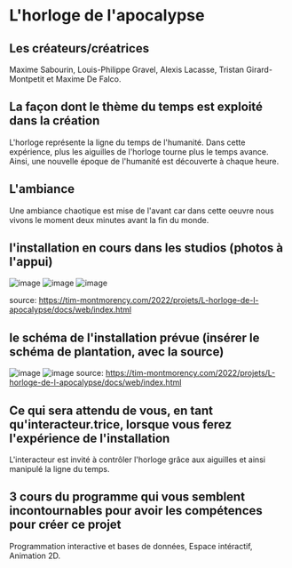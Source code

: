 # L'horloge de l'apocalypse

## Les créateurs/créatrices
Maxime Sabourin,
Louis-Philippe Gravel,
Alexis Lacasse,
Tristan Girard-Montpetit et
Maxime De Falco.

## La façon dont le thème du temps est exploité dans la création
L'horloge représente la ligne du temps de l'humanité. Dans cette expérience, plus les aiguilles de l'horloge tourne plus le temps avance. Ainsi, une nouvelle époque de l'humanité est découverte à chaque heure.

## L'ambiance
Une ambiance chaotique est mise de l'avant car dans cette oeuvre nous vivons le moment deux minutes avant la fin du monde.
## l'installation en cours dans les studios (photos à l'appui)
![image](https://user-images.githubusercontent.com/98911233/157507005-26a56f76-ddf6-4cf7-a2d1-ca9bd1c65bc1.png)
![image](https://user-images.githubusercontent.com/98911233/157507074-c232b4b1-6997-41e2-8aa6-800c05e679d4.png)
![image](https://user-images.githubusercontent.com/98911233/157507124-9dcfc7a6-2c2d-40ae-88bb-ccc97b782b19.png)

source: https://tim-montmorency.com/2022/projets/L-horloge-de-l-apocalypse/docs/web/index.html
## le schéma de l'installation prévue (insérer le schéma de plantation, avec la source)
![image](https://user-images.githubusercontent.com/98911233/157510862-4d9ed5a4-b0a7-4e2c-a144-f0d9ae7927bb.png)
![image](https://user-images.githubusercontent.com/98911233/157510981-fae092a4-3fa6-4697-87df-3e70e6f958d0.png)
source: https://tim-montmorency.com/2022/projets/L-horloge-de-l-apocalypse/docs/web/index.html

## Ce qui sera attendu de vous, en tant qu'interacteur.trice, lorsque vous ferez l'expérience de l'installation
L'interacteur est invité à contrôler l'horloge grâce aux aiguilles et ainsi manipulé la ligne du temps.
## 3 cours du programme qui vous semblent incontournables pour avoir les compétences pour créer ce projet 
Programmation interactive et bases de données, Espace intéractif, Animation 2D.
